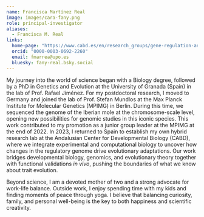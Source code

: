 ```yaml
---
name: Francisca Martínez Real
image: images/cara-fany.png
role: principal-investigator
aliases:
  - Francisca M. Real
links:
  home-page: "https://www.cabd.es/en/research_groups/gene-regulation-and-evolution/summary-458.html"
  orcid: "0000-0003-0692-2260"
  email: fmarrea@upo.es
  bluesky: fany-real.bsky.social
---
```



My journey into the world of science began with a Biology degree, followed by a PhD in Genetics and Evolution at the University of Granada (Spain) in the lab of Prof. Rafael Jiménez. For my postdoctoral research, I moved to Germany and joined the lab of Prof. Stefan Mundlos at the Max Planck Institute for Molecular Genetics (MPIMG) in Berlin. During this time, we sequenced the genome of the Iberian mole at the chromosome-scale level, opening new possibilities for genomic studies in this iconic species. This work contributed to my promotion as a junior group leader at the MPIMG at the end of 2022. In 2023, I returned to Spain to establish my own hybrid research lab at the Andalusian Center for Developmental Biology (CABD), where we integrate experimental and computational biology to uncover how changes in the regulatory genome drive evolutionary adaptations. Our work bridges developmental biology, genomics, and evolutionary theory together with functional validations _in vivo_, pushing the boundaries of what we know about trait evolution.

Beyond science, I am a devoted mother of two and a strong advocate for work-life balance. Outside work, I enjoy spending time with my kids and finding moments of peace through yoga. I believe that balancing curiosity, family, and personal well-being is the key to both happiness and scientific creativity.
